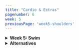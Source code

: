 ```yaml
---
title: "Cardio & Extras"
pagenumber: 6
week: 5
previousPage: 'week5-shoulders'
---
```


<details>
<summary><b>Week 5: Swim</b></summary

As you can see in the title this week we're back around to our swim. As always, there are alternatives below if you don't have access to a pool/don't want to swim!

If you're swimming this week then I want you to think back to Week 1. How hard was the workout that you chose? If you went easy was it too easy? If you went intermediate was it to easy? If so, I want you to push yourself and do the harder version of the workout (if possible). If you found the easy one hard then that's fine, it takes a while to build up your swimming stamina. As long as you're doing your best to push your body and get your heart rate up then I'm both happy for you and proud of you! 

- Again, this is not professional fitness advice it's simply what I typically do for cardio and it works for me! An obvious disclaimer is that if you are not a confident swimmer, or can't swim, then please do one of the alternative workouts provided. I would personally classify a confident swimmer as someone who can swim freestyle for 100m without stopping.

- As with week 1, I've provided 3 different swimming workouts (easy, intermediate and hard). Feel free to choose which ever will be good for you. If you've never swam for fitness before then please start with the easy workout and work your way up to more difficult ones as the program progresses (as you repeat it). If you're a strong swimmer then please proceed with either the intermediate or hard workout!! 


Tips

- Get into a breathing rhythm - breath out for 3 strokes while underwater then breathe in and repeat, rotating your head (breathing) on both sides of your body

- If you don't breathe out all of the air in your lungs while underwater then this leaves space for half as much air to be inhaled on your breath in, it also leaves a build up of waste gases in your lungs making you feel more out of breath. So relax underwater and breath out all the oxygen in your lungs in a slow and controlled manner 
  
- Extended, long arm movement forward, as your palm hits the water sweep your arm backwards and down so your forearm is vertical underwater

- Pull your arm all the way backwards, don't give up on that stroke once your hand passes your face

- Breathe when your arm is 'recovering' out of the water, so quickly rotate your head for a breath as the arm on that side is out of the water

- Look down and slightly forward and kick with your toes pointed! 


Easy Swim Workout:

Warm-up:

- Swim 4 lengths of freestyle (up and back in a 25m pool) without stopping.

- 45-second rest.
  
Speed and Endurance Set (2 sets of slow up, fast back):

- Swim 1 slow length up the pool, then 1 length back at a comfortable pace.
  
- 45-second rest.
  
- Swim 1 slow length up the pool, then 1 length back at a comfortable pace.
  
- 45-second rest.

Cooldown:

Swim 4 lengths at a relaxed pace to finish.

Intermediate Swim Workout:

Warm-up:

- Swim 10 lengths of freestyle (one length is 25m) without stopping

- 30-second rest
  
Speed and Endurance Set (3 sets of slow up, fast back):

- Swim 1 slow length up the pool, then immediately 1 length back as fast as you can

- 30-second rest

- Swim 1 slow length up the pool, then immediately 1 length back as fast as you can
  
- 30-second rest

- Swim 1 slow length up the pool, then immediately 1 length back as fast as you can
  
- 30-second rest

Cool down:

- Swim 4 lengths at a relaxed pace to finish

Hard Swim Workout:

Warm-up:

- Swim 12 lengths of freestyle (up and back in a 25m pool) without stopping.
  
- 20-second rest.
  
Speed and Endurance Set (3 sets of slow up, fast back):

- Swim 1 slow length up the pool, then immediately 1 length back as fast as you can

- 20-second rest

- Swim 1 slow length up the pool, then immediately 1 length back as fast as you can
  
- 20-second rest

- Swim 1 slow length up the pool, then immediately 1 length back as fast as you can
  
- 20-second rest

Cool down:

- Swim 6 lengths at a relaxed pace to finish

</details>

<details>
<summary><b>Alternatives</b></summary
  
I've listed alternatives below (which will be replacing the swim in following week's cardio sessions) for those of you without lap-pool access.

Online Pilates:

- I recommend Move With Nicole on Youtube:

- [MoveWithNicole](https://www.youtube.com/@MoveWithNicole)

She has great workouts for the whole body, legs, abs, upper body, lower body and stretching - I like to try incorporate minimum one workout per week

Outdoor Jogging:

Warm-up:

- Light dynamic stretching (leg swings, arm circles, etc.) for 5-7 minutes while walking
  
Main Workout:

- Jog at a steady pace for 30 minutes.

- At the 10 minute mark, jog slightly faster for 2 minutes (about a 10% increase in speed)

- Recover by relaxing with 1 minute of easy-paced recovery jogging
  
- At the 20 minute mark, repeat the fast jog for 2 minutes with a 1 minut recovery after
   
Cooldown:

- Slow jog or brisk walk for 5 minutes.
  
- Static stretching for major muscle groups (quads, hamstrings, calves, etc.) for 5-7 minutes.

- Aim for a total workout time of 30-45 mins

HIIT Workout:

[ITEMS REQUIRED]: Water bottle, phone (timer), markers (I use my hat and a water bottle)

Go to your local park (if weather permits) and do the following:

Warm-up:

- Light jog around the park (roughly 3-5 mins)

- Bodyweight squats, arm circles, any stretching you want to include

Workout:

- [Place markers 25m apart, do all your exercises at one marker and use the other as your point of reference for sprints]

- I place my water bottle where I am and hat (or other item) at ~25m away

- x10 push-ups

- x10 jump-squats [Normal body weight squats - jump at the top]

- x20 mountain climbers [lie in a plank position and raise your knee to your chest, repeat 20 times (10 per leg) at a rapid pace]

- x1 25m sprint, 25m jog back to starting position

- 45 second rest

REPEAT 3 TIMES

- x10 burpees [basically a push-up superset with a jump-squat]

- x20 body-weight squats

- Lunge 25m (to your reference point)

- Sprint back
  
- 60 second rest

REPEAT 3 TIMES

Cool-down:

- Go for a well-deserved walk/lap around the park. I like to listen to relaxing music, walk slowly and enjoy mother nature before heading home - well done!!

</details>
